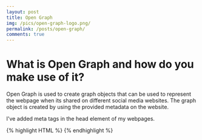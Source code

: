```yaml
---
layout: post
title: Open Graph
img: /pics/open-graph-logo.png/
permalink: /posts/open-graph/
comments: true
---
```


# What is Open Graph and how do you make use of it?

Open Graph is used to create graph objects that can be used to represent the webpage when its shared on different social media websites. The graph object is created by using the provided metadata on the website. 

I've added meta tags in the head element of my webpages.


{% highlight HTML %}
<meta property="og:title" content="{'{ page.title }'}" />
<meta property="og:type" content="website" />
<meta property="og:url" content="{'{ page.permalink }'}" />
<meta property="og:image" content="{'{ site.open-graph-img }'}" />
{% endhighlight %}